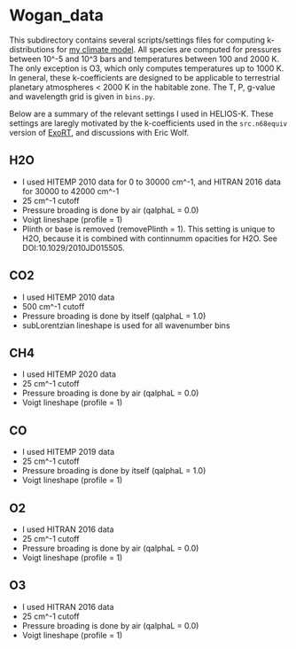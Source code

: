 # Wogan_data

This subdirectory contains several scripts/settings files for computing k-distributions for [my climate model](https://github.com/Nicholaswogan/clima). All species are computed for pressures between 10^-5 and 10^3 bars and temperatures between 100 and 2000 K. The only exception is O3, which only computes temperatures up to 1000 K. In general, these k-coefficients are designed to be applicable to terrestrial planetary atmospheres < 2000 K in the habitable zone. The T, P, g-value and wavelength grid is given in `bins.py`.

Below are a summary of the relevant settings I used in HELIOS-K. These settings are laregly motivated by the k-coefficients used in the `src.n68equiv` version of [ExoRT](https://github.com/storyofthewolf/ExoRT), and discussions with Eric Wolf.

## H2O
- I used HITEMP 2010 data for 0 to 30000 cm^-1, and HITRAN 2016 data for 30000 to 42000 cm^-1
- 25 cm^-1 cutoff
- Pressure broading is done by air (qalphaL = 0.0)
- Voigt lineshape (profile = 1)
- Plinth or base is removed (removePlinth = 1). This setting is unique to H2O, because it is combined with continnumm opacities for H2O. See DOI:10.1029/2010JD015505.

## CO2
- I used HITEMP 2010 data
- 500 cm^-1 cutoff
- Pressure broading is done by itself (qalphaL = 1.0)
- subLorentzian lineshape is used for all wavenumber bins

## CH4
- I used HITEMP 2020 data
- 25 cm^-1 cutoff
- Pressure broading is done by air (qalphaL = 0.0)
- Voigt lineshape (profile = 1)

## CO
- I used HITEMP 2019 data
- 25 cm^-1 cutoff
- Pressure broading is done by itself (qalphaL = 1.0)
- Voigt lineshape (profile = 1)

## O2
- I used HITRAN 2016 data
- 25 cm^-1 cutoff
- Pressure broading is done by air (qalphaL = 0.0)
- Voigt lineshape (profile = 1)

## O3
- I used HITRAN 2016 data
- 25 cm^-1 cutoff
- Pressure broading is done by air (qalphaL = 0.0)
- Voigt lineshape (profile = 1)
